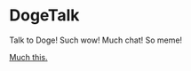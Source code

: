 DogeTalk
========

Talk to Doge! Such wow! Much chat! So meme!

<a href="http://www.kaceycoughlin.com/DogeTalk/index.php">Much this.</a>
